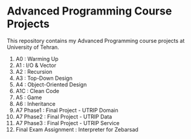 # Advanced Programming Course Projects

This repository contains my Advanced Programming course projects at University of Tehran.

1. A0 : Warming Up
2. A1 : I/O & Vector
3. A2 : Recursion
4. A3 : Top-Down Design
5. A4 : Object-Oriented Design
6. A1C : Clean Code
7. A5 : Game
8. A6 : Inheritance
9. A7 Phase1 : Final Project - UTRIP Domain
10. A7 Phase2 : Final Project - UTRIP Data
11. A7 Phase3 : Final Project - UTRIP Service
12. Final Exam Assignment : Interpreter for Zebarsad
